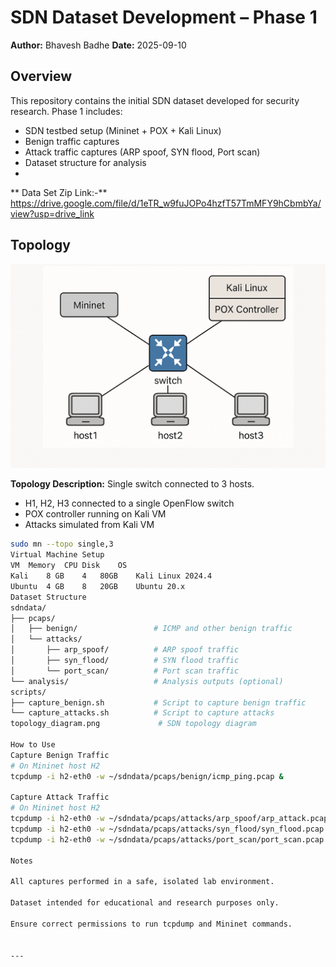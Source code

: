 # SDN Dataset Development – Phase 1

**Author:** Bhavesh Badhe
**Date:** 2025-09-10  

## Overview

This repository contains the initial SDN dataset developed for security research. Phase 1 includes:

- SDN testbed setup (Mininet + POX + Kali Linux)
- Benign traffic captures
- Attack traffic captures (ARP spoof, SYN flood, Port scan)
- Dataset structure for analysis
- 
**  Data Set Zip Link:-** https://drive.google.com/file/d/1eTR_w9fuJOPo4hzfT57TmMFY9hCbmbYa/view?usp=drive_link
## Topology

![SDN Topology](topology.png)

**Topology Description:** Single switch connected to 3 hosts.  
- H1, H2, H3 connected to a single OpenFlow switch
- POX controller running on Kali VM
- Attacks simulated from Kali VM

```bash
sudo mn --topo single,3
Virtual Machine Setup
VM	Memory	CPU	Disk	OS
Kali	8 GB	4	80GB	Kali Linux 2024.4
Ubuntu	4 GB	8	20GB	Ubuntu 20.x
Dataset Structure
sdndata/
├── pcaps/
│   ├── benign/                 # ICMP and other benign traffic
│   └── attacks/
│       ├── arp_spoof/          # ARP spoof traffic
│       ├── syn_flood/          # SYN flood traffic
│       └── port_scan/          # Port scan traffic
└── analysis/                   # Analysis outputs (optional)
scripts/
├── capture_benign.sh           # Script to capture benign traffic
└── capture_attacks.sh          # Script to capture attacks
topology_diagram.png             # SDN topology diagram

How to Use
Capture Benign Traffic
# On Mininet host H2
tcpdump -i h2-eth0 -w ~/sdndata/pcaps/benign/icmp_ping.pcap &

Capture Attack Traffic
# On Mininet host H2
tcpdump -i h2-eth0 -w ~/sdndata/pcaps/attacks/arp_spoof/arp_attack.pcap &
tcpdump -i h2-eth0 -w ~/sdndata/pcaps/attacks/syn_flood/syn_flood.pcap &
tcpdump -i h2-eth0 -w ~/sdndata/pcaps/attacks/port_scan/port_scan.pcap &

Notes

All captures performed in a safe, isolated lab environment.

Dataset intended for educational and research purposes only.

Ensure correct permissions to run tcpdump and Mininet commands.


---




